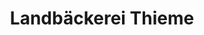---
title: "Landbäckerei Thieme"
url: /erfurt/landbaeckerei-thieme-erfurter-landstrasse/
shop: Bäckerei
---